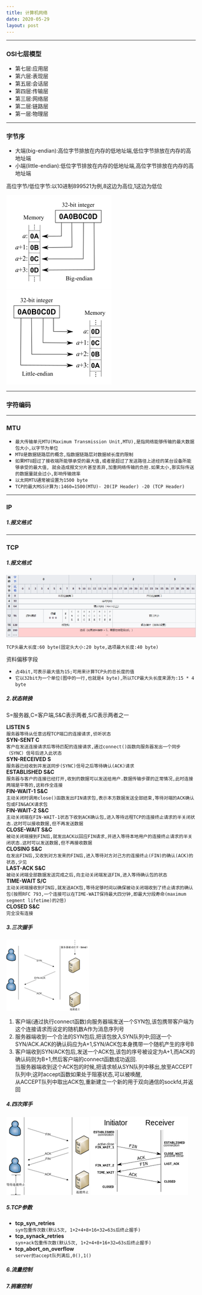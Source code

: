 ```yaml
---
title: 计算机网络
date: 2020-05-29
layout: post
---
```


_______________________________________________________________

### OSI七层模型  

* 第七层:应用层
* 第六层:表现层
* 第五层:会话层
* 第四层:传输层
* 第三层:网络层
* 第二层:链路层
* 第一层:物理层

_______________________________________________________________
### 字节序
    
* 大端(big-endian):高位字节排放在内存的低地址端,低位字节排放在内存的高地址端  
* 小端(little-endian):低位字节排放在内存的低地址端,高位字节排放在内存的高地址端

高位字节/低位字节:以10进制899521为例,8这边为高位,1这边为低位

![img_bigEndian](/assets/image/Big-Endian.svg.png "big_endian")![img_littleEndian](/assets/image/Little-Endian.svg.png "little_Endian")

_______________________________________________________________

### 字符编码

_______________________________________________________________

### MTU
* `最大传输单元MTU(Maximum Transmission Unit,MTU),是指网络能够传输的最大数据包大小,以字节为单位`  
* `MTU是数据链路层的概念,指数据链路层对数据帧长度的限制`  
* `如果MTU超过了接收端所能够承受的最大值,或者是超过了发送路径上途经的某台设备所能够承受的最大值,
   就会造成报文分片甚至丢弃,加重网络传输的负担.如果太小,那实际传送的数据量就会过小,影响传输效率`
* `以太网MTU通常被设置为1500 byte`  
* `TCP的最大MSS计算为:1460=1500(MTU)- 20(IP Header) -20 (TCP Header)`  

_______________________________________________________________

### IP

##### 1.报文格式

_______________________________________________________________

### TCP

##### 1.报文格式  
![img_tcp_package](/assets/image/tcp_package.png "tcp_package")  

`TCP头最大长度:60 byte(固定头大小:20 byte,选项最大长度:40 byte)`  

资料偏移字段  
* `占4bit,可表示最大值为15;可用来计算TCP头的总长度的值`  
* `它以32bit为一个单位(图中的一行,也就是4 byte),所以TCP最大头长度来源为:15 * 4 byte`  

##### 2.状态转换  

S=服务器,C=客户端,S&C表示两者,S/C表示两者之一  

**LISTEN S**  
`服务器等待从任意远程TCP端口的连接请求,侦听状态`  
**SYN-SENT C**  
`客户在发送连接请求后等待匹配的连接请求,通过connect()函数向服务器发出一个同步（SYNC）信号后进入此状态`  
**SYN-RECEIVED S**  
`服务器已经收到并发送同步(SYNC)信号之后等待确认(ACK)请求`  
**ESTABLISHED S&C**  
`服务器与客户的连接已经打开,收到的数据可以发送给用户.数据传输步骤的正常情况,此时连接两端是平等的,这称作全连接`  
**FIN-WAIT-1 S&C**  
`主动关闭时调用close()函数发出FIN请求包,表示本方数据发送全部结束,等待对端的ACK确认包或FIN&ACK请求包`  
**FIN-WAIT-2 S&C**  
`主动关闭端在FIN-WAIT-1状态下收到ACK确认包,进入等待远程TCP的连接终止请求的半关闭状态.这时可以接收数据,但不再发送数据`  
**CLOSE-WAIT S&C**  
`被动关闭端接到FIN后,就发出ACK以回应FIN请求,并进入等待本地用户的连接终止请求的半关闭状态.这时可以发送数据,但不再接收数据`  
**CLOSING S&C**  
`在发出FIN后,又收到对方发来的FIN后,进入等待对方对己方的连接终止(FIN)的确认(ACK)的状态,少见`  
**LAST-ACK S&C**  
`被动关闭端全部数据发送完成之后,向主动关闭端发送FIN,进入等待确认包的状态`  
**TIME-WAIT S/C**  
`主动关闭端接收到FIN后,就发送ACK包,等待足够时间以确保被动关闭端收到了终止请求的确认包(按照RFC 793,一个连接可以在TIME-WAIT保持最大四分钟,即最大分段寿命(maximum segment lifetime)的2倍)`  
**CLOSED S&C**  
`完全没有连接`  


##### 3.三次握手
![img_tcp_connection](/assets/image/tcp_connection.png "tcp_connection")   

1. 客户端(通过执行connect函数)向服务器端发送一个SYN包,该包携带客户端为这个连接请求而设定的随机数A作为消息序列号 
2. 服务器端收到一个合法的SYN包后,把该包放入SYN队列中;回送一个SYN/ACK.ACK的确认码应为A+1,SYN/ACK包本身携带一个随机产生的序号B
3. 客户端收到SYN/ACK包后,发送一个ACK包,该包的序号被设定为A+1,而ACK的确认码则为B+1,然后客户端的connect函数成功返回.  
   当服务器端收到这个ACK包的时候,把请求帧从SYN队列中移出,放至ACCEPT队列中;这时accept函数如果处于阻塞状态,可以被唤醒,  
   从ACCEPT队列中取出ACK包,重新建立一个新的用于双向通信的sockfd,并返回  

##### 4.四次挥手
![img_tcp_deconnection](/assets/image/tcp_deconnection.png "tcp_deconnection")   ![img_tcp_close.svg.png](/assets/image/tcp_close.svg.png "tcp_close.svg.png")  


##### 5.TCP参数

* **tcp_syn_retries**  
    `syn包重传次数(默认5次, 1+2+4+8+16+32=63s后终止握手)`    
* **tcp_synack_retries**   
    `syn+ack包重传次数(默认5次, 1+2+4+8+16+32=63s后终止握手)`    
* **tcp_abort_on_overflow**  
    `server的accept队列满后,0(),1()`  

##### 6.流量控制
##### 7.拥塞控制





































